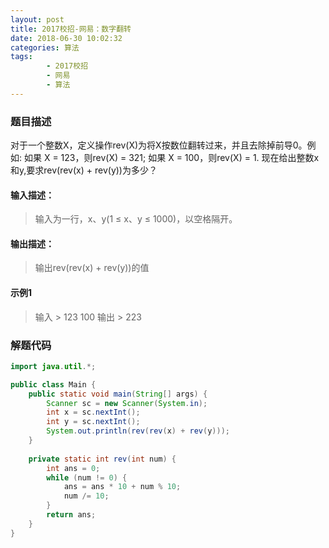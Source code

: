 ```yaml
---
layout: post
title: 2017校招-网易：数字翻转
date: 2018-06-30 10:02:32
categories: 算法
tags:
        - 2017校招
        - 网易
        - 算法
---
```

### 题目描述
对于一个整数X，定义操作rev(X)为将X按数位翻转过来，并且去除掉前导0。例如:
如果 X = 123，则rev(X) = 321;
如果 X = 100，则rev(X) = 1.
现在给出整数x和y,要求rev(rev(x) + rev(y))为多少？
#### 输入描述：
> 输入为一行，x、y(1 ≤ x、y ≤ 1000)，以空格隔开。

#### 输出描述：
> 输出rev(rev(x) + rev(y))的值

<!-- more -->

#### 示例1
> 输入
    > 123 100
> 输出
    > 223

### 解题代码
```Java
import java.util.*;

public class Main {
    public static void main(String[] args) {
        Scanner sc = new Scanner(System.in);
        int x = sc.nextInt();
        int y = sc.nextInt();
        System.out.println(rev(rev(x) + rev(y)));
    }
    
    private static int rev(int num) {
        int ans = 0;
        while (num != 0) {
            ans = ans * 10 + num % 10;
            num /= 10;
        }
        return ans;
    }
}
```